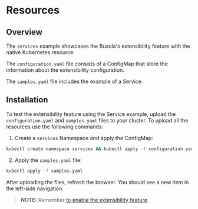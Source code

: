 # Resources

## Overview

The `services` example showcases the Busola's extensibility feature with the native Kubernetes resource.

The `configuration.yaml` file consists of a ConfigMap that store the information about the extensibility configuration.

The `samples.yaml` file includes the example of a Service.

## Installation

To test the extensibility feature using the Service example, upload the `configuration.yaml` and `samples.yaml` files to your cluster. To upload all the resources use the following commands:

1. Create a `services` Namespace and apply the ConfigMap:

```bash
kubectl create namespace services && kubectl apply -f configuration.yaml
```

2. Apply the `samples.yaml` file:

```bash
kubectl apply -f samples.yaml
```

After uploading the files, refresh the browser. You should see a new item in the left-side navigation.

> **NOTE:** Remember [to enable the extensibility feature](./../../docs//features.md).
